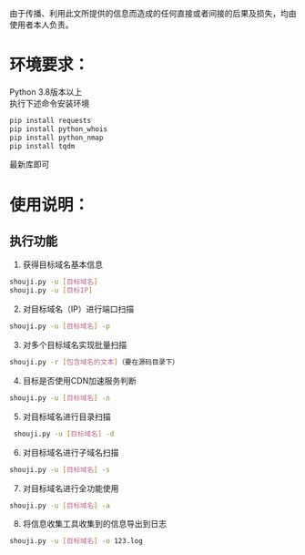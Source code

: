 由于传播、利用此文所提供的信息而造成的任何直接或者间接的后果及损失，均由使用者本人负责。
# 环境要求：
Python 3.8版本以上  
执行下述命令安装环境  
```bash
pip install requests  
pip install python_whois  
pip install python_nmap  
pip install tqdm  
```
最新库即可  

# 使用说明：
## 执行功能  
1. 获得目标域名基本信息  
```bash
shouji.py -u [目标域名]  
shouji.py -u [目标IP]
```
2. 对目标域名（IP）进行端口扫描  
```bash
shouji.py -u [目标域名] -p  
```
3. 对多个目标域名实现批量扫描  
```bash
shouji.py -r [包含域名的文本]（要在源码目录下）  
```
4. 目标是否使用CDN加速服务判断  
```bash
shouji.py -u [目标域名] -n  
```
5. 对目标域名进行目录扫描  
```bash
 shouji.py -u [目标域名] -d  
 ```
6. 对目标域名进行子域名扫描  
```bash
shouji.py -u [目标域名] -s  
```
7. 对目标域名进行全功能使用  
```bash
shouji.py -u [目标域名] -a  
```
8. 将信息收集工具收集到的信息导出到日志  
```bash
shouji.py -u [目标域名] -o 123.log  
```

